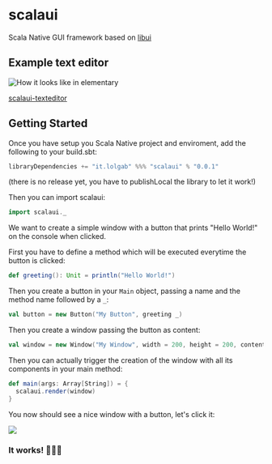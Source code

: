 # scalaui
Scala Native GUI framework based on [libui](https://github.com/andlabs/libui)

## Example text editor
![How it looks like in elementary](https://image.ibb.co/cMVcgw/editor.png)

[scalaui-texteditor](https://github.com/lolgab/scalaui-texteditor/)

## Getting Started
Once you have setup you Scala Native project and enviroment, add the following to your build.sbt:

 ```scala
libraryDependencies += "it.lolgab" %%% "scalaui" % "0.0.1"
 ```
(there is no release yet, you have to publishLocal the library to let it work!)

Then you can import scalaui:

```scala
import scalaui._
```

We want to create a simple window with a button that prints "Hello World!" on the console when clicked.

First you have to define a method which will be executed everytime the button is clicked:

```scala
def greeting(): Unit = println("Hello World!")
```

Then you create a button in your `Main` object, passing a name and the method name followed by a `_`:
```scala
val button = new Button("My Button", greeting _)
```

Then you create a window passing the button as content:

```scala
val window = new Window("My Window", width = 200, height = 200, content = button)
```

Then you can actually trigger the creation of the window with all its components in your main method:

```scala
def main(args: Array[String]) = {
  scalaui.render(window)
}
```
You now should see a nice window with a button, let's click it:

![](https://image.ibb.co/bWFa1w/scalaui.png)

### It works! :tada::tada::tada:
